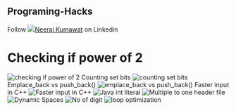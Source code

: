 ## Programing-Hacks
Follow <img src="https://www.freeiconspng.com/img/2026" />[Neeraj Kumawat](https://www.linkedin.com/in/neeraj-kumawat-702166191/) on Linkedin

# Checking if power of 2
![checking if power of 2](https://user-images.githubusercontent.com/73936321/176991197-a6ddb2e6-9329-46c1-8dd9-8f071755ce9d.jpg)
Counting set bits
![counting set bits](https://user-images.githubusercontent.com/73936321/176991200-38c160a5-7388-471e-8be4-34e93ed51323.jpg)
Emplace_back vs push_back()
![emplace_back vs push_back()](https://user-images.githubusercontent.com/73936321/176991201-ec9a5718-4ba2-427f-b348-0490de0ba899.jpg)
Faster input in C++
![Faster input in C++](https://user-images.githubusercontent.com/73936321/176991202-159f0450-d283-47a3-a46e-a4c973e9adc4.jpg)
![Java int literal](https://user-images.githubusercontent.com/73936321/176991203-d035e112-2e5b-4d09-91b6-98523de6644f.jpg)
![Multiple to one header file](https://user-images.githubusercontent.com/73936321/176991205-bfb6a260-0f77-4caf-aaba-49f46100078c.jpg)
![Dynamic Spaces](https://user-images.githubusercontent.com/73936321/176991206-67f68751-eec6-4919-897c-5a8d9aecbaf7.jpg)
![No  of digit](https://user-images.githubusercontent.com/73936321/176991207-6f87cb0d-7b5f-4046-85b6-848ea5bd1d60.jpg)
![loop optimization](https://user-images.githubusercontent.com/73936321/176991208-bbd2dda9-c8e5-4a81-addb-80c48ee204c0.jpg)


